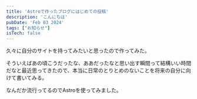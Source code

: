 ```yaml
---
title: 'Astroで作ったブログにはじめての投稿'
description: 'こんにちは'
pubDate: 'Feb 03 2024'
tags: ["お知らせ"]
isTech: false
---
```


久々に自分のサイトを持ってみたいと思ったので作ってみた。

そういえばあの頃こうだったな、ああだったなと思い出す瞬間って結構いい時間だなと最近思ってきたので、本当に日常のとりとめのないことを将来の自分に向けて書いてみる。

なんだか流行ってるのでAstroを使ってみました。
